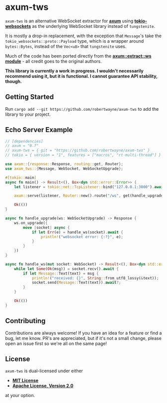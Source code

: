 # axum-tws

`axum-tws` is an alternative WebSocket extractor for
__[axum](https://github.com/tokio-rs/axum)__ using
__[tokio-websockets](https://github.com/Gelbpunkt/tokio-websockets/)__ as the
underlying WebSocket library instead of `tungstenite`.

It is mostly a drop-in replacement, with the exception that `Message`'s take the
`tokio_websockets::proto::Payload` type, which is a wrapper around
`bytes::Bytes`, instead of the `Vec<u8>` that `tungstenite` uses.

Much of the code has been ported directly from the __[axum::extract::ws
module](https://docs.rs/axum/latest/axum/extract/ws/index.html)__ - all credit
goes to the original authors.

__This library is currently a work in progress. I wouldn't necessarily recommend
using it, but it is functional. I cannot guarantee API stability, though.__

## Getting Started

Run `cargo add --git https://github.com/robertwayne/axum-tws` to add the library
to your project.

## Echo Server Example

```rust
// [dependencies]
// axum = "0.7"
// axum-tws = { git = "https://github.com/robertwayne/axum-tws" }
// tokio = { version = "1", features = ["macros", "rt-multi-thread"] }

use axum::{response::Response, routing::get, Router};
use axum_tws::{Message, WebSocket, WebSocketUpgrade};

#[tokio::main]
async fn main() -> Result<(), Box<dyn std::error::Error>> {
    let listener = tokio::net::TcpListener::bind("127.0.0.1:3000").await?;

    axum::serve(listener, Router::new().route("/ws", get(handle_upgrade))).await?;

    Ok(())
}

async fn handle_upgrade(ws: WebSocketUpgrade) -> Response {
    ws.on_upgrade({
        move |socket| async {
            if let Err(e) = handle_ws(socket).await {
                println!("websocket error: {:?}", e);
            }
        }
    })
}

async fn handle_ws(mut socket: WebSocket) -> Result<(), Box<dyn std::error::Error>> {
    while let Some(Ok(msg)) = socket.recv().await {
        if let Message::Text(text) = msg {
            println!("received: {}", String::from_utf8_lossy(&text));
            socket.send(Message::Text(text)).await?;
        }
    }

    Ok(())
}
```

## Contributing

Contributions are always welcome! If you have an idea for a feature or find a
bug, let me know. PR's are appreciated, but if it's not a small change, please
open an issue first so we're all on the same page!

## License

`axum-tws` is dual-licensed under either

- **[MIT License](/LICENSE-MIT)**
- **[Apache License, Version 2.0](/LICENSE-APACHE)**

at your option.

